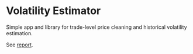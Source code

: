 # Volatility Estimator

Simple app and library for trade-level price cleaning and historical volatility estimation.

See [report](report/report.pdf).
